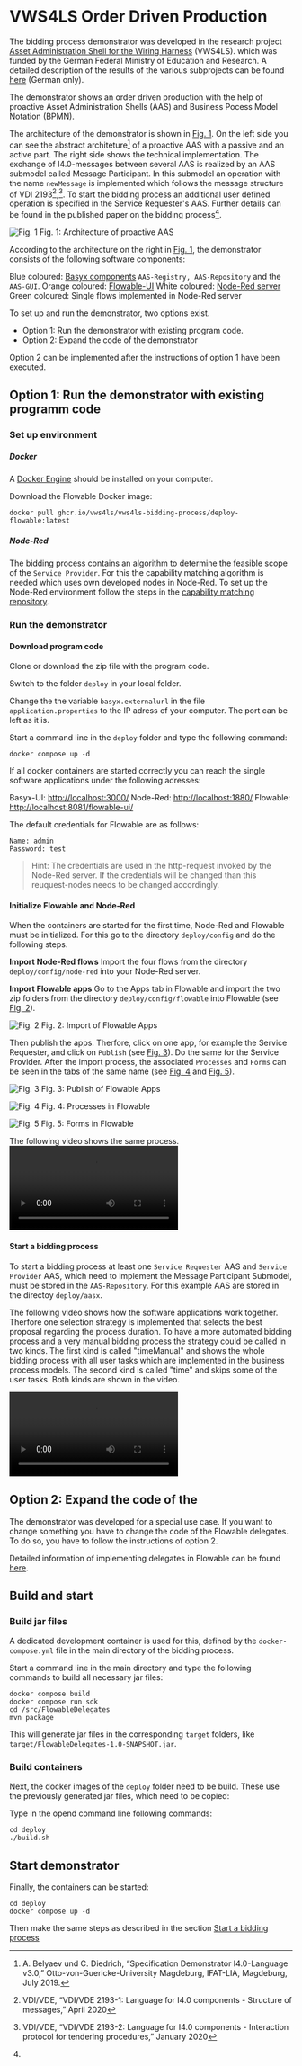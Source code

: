 # VWS4LS Order Driven Production

The bidding process demonstrator was developed in the research project [Asset Administration Shell for the Wiring Harness](https://arena2036.de/en/asset-administration-shell-for-wire-harness) (VWS4LS). which was funded by the German Federal Ministry of Education and Research. A detailed description of the results of the various subprojects can be found [here](https://arena2036.de/de/vws4ls) (German only). 

The demonstrator shows an order driven production with the help of proactive Asset Administration Shells (AAS) and Business Pocess Model Notation (BPMN).

The architecture of the demonstrator is shown in [Fig. 1][fig_architecture]. On the left side you can see the abstract architeture[^footnoteAASArchitecture] of a proactive AAS with a passive and an active part. The right side shows the technical implementation. The exchange of I4.0-messages between several AAS is realized by an AAS submodel called Message Participant. In this submodel an operation with the name `newMessage` is implemented which follows the message structure of VDI 2193[^footnoteVDI2193-1],[^footnoteVDI2193-2]. To start the bidding process an additional user defined operation is specified in the Service Requester's AAS. Further details can be found in the published paper on the bidding process[^footnoteETFAPaper].

[fig_architecture]: ./images/environmentarchitecture.png "Architecture of proactive AAS"
![Fig. 1](./images/environmentarchitecture.png)
Fig. 1: Architecture of proactive AAS

According to the architecture on the right in [Fig. 1][fig_architecture], the demonstrator consists of the following software components:

Blue coloured: [Basyx components](https://github.com/eclipse-basyx/basyx-java-server-sdk) `AAS-Registry, AAS-Repository` and the `AAS-GUI`.
Orange coloured: [Flowable-UI](https://www.flowable.com/open-source)
White coloured: [Node-Red server](https://github.com/node-red)
Green coloured: Single flows implemented in Node-Red server


To set up and run the demonstrator, two options exist.
* Option 1: Run the demonstrator with existing program code.
* Option 2: Expand the code of the demonstrator  

Option 2 can be implemented after the instructions of option 1 have been executed.

## Option 1: Run the demonstrator with existing programm code

### Set up environment

##### Docker
A [Docker Engine](https://docs.docker.com/engine/install/) should be installed on your computer.

Download the Flowable Docker image:

    docker pull ghcr.io/vws4ls/vws4ls-bidding-process/deploy-flowable:latest

##### Node-Red

The bidding process contains an algorithm to determine the feasible scope of the `Service Provider`. For this the capability matching algorithm is needed which uses own developed nodes in Node-Red. To set up the Node-Red environment follow the steps in the [capability matching repository](https://github.com/VWS4LS/vws4ls-capability-matching).

### Run the demonstrator

#### Download program code

Clone or download the zip file with the program code.

Switch to the folder `deploy` in your local folder.

Change the the variable `basyx.externalurl` in the file `application.properties`  to the IP adress of your computer. The port can be left as it is.

Start a command line in the `deploy` folder and type the following command:
    
    docker compose up -d
    
If all docker containers are started correctly you can reach the single software applications under the following adresses:

Basyx-UI: <http://localhost:3000/>
Node-Red: <http://localhost:1880/>
Flowable: <http://localhost:8081/flowable-ui/>


The default credentials for Flowable are as follows:
    
    Name: admin
    Password: test

>Hint: The credentials are used in the http-request invoked by the Node-Red server. If the credentials will be changed than this reuquest-nodes needs to be changed accordingly.

#### Initialize Flowable and Node-Red

When the containers are started for the first time, Node-Red and Flowable must be initialized. For this go to the directory `deploy/config` and do the following steps.

**Import Node-Red flows**
Import the four flows from the directory `deploy/config/node-red` into your Node-Red server.

**Import Flowable apps**
Go to the Apps tab in Flowable and import the two zip folders from the directory `deploy/config/flowable` into Flowable (see [Fig. 2][fig_importFlowableApps]). 

[fig_importFlowableApps]: ./images/ImportFlowableApps.PNG "Import of Flowable Apps"
![Fig. 2](./images/ImportFlowableApps.PNG)
Fig. 2: Import of Flowable Apps

Then publish the apps. Therfore, click on one app, for example the Service Requester, and click on `Publish` (see [Fig. 3][fig_publishFlowableApps]). Do the same for the Service Provider. After the import process, the associated `Processes` and `Forms` can be seen in the tabs of the same name (see [Fig. 4][fig_processesFlowable] and [Fig. 5][fig_formsFlowable]). 

[fig_publishFlowableApps]: ./images/PublishFlowableApps.PNG "Publish of Flowable Apps"
![Fig. 3](./images/PublishFlowableApps.PNG)
Fig. 3: Publish of Flowable Apps

[fig_processesFlowable]: ./images/ProcessesFlowable.PNG "Processes in Flowable"
![Fig. 4](./images/ProcessesFlowable.PNG)
Fig. 4: Processes in Flowable

[fig_formsFlowable]: ./images/FormsFlowable.PNG "Forms in Flowable"
![Fig. 5](./images/FormsFlowable.PNG)
Fig. 5: Forms in Flowable

The following video shows the same process.
![](./videos/Init_FlowableApps.mp4)

#### Start a bidding process <a id="startBiddingProcess"></a>

To start a bidding process at least one `Service Requester` AAS and `Service Provider` AAS, which need to implement the Message Participant Submodel, must be stored in the `AAS-Repository`. For this example AAS are stored in the directoy `deploy/aasx`.

The following video shows how the software applications work together. Therfore one selection strategy is implemented that selects the best proposal regarding the process duration. To have a more automated bidding process and a very manual bidding process the strategy could be called in two kinds. 
The first kind is called "timeManual" and shows the whole bidding process with all user tasks which are implemented in the business process models. 
The second kind is called "time" and skips some of the user tasks. 
Both kinds are shown in the video.

![](./videos/Example_Process.mp4)


## Option 2: Expand the code of the 

The demonstrator was developed for a special use case. If you want to change something you have to change the code of the Flowable delegates. To do so, you have to follow the instructions of option 2.

Detailed information of implementing delegates in Flowable can be found [here](https://www.flowable.com/open-source/docs/oss-introduction).

## Build and start

### Build jar files

A dedicated development container is used for this, defined by the `docker-compose.yml` file in the main directory of the bidding process.

Start a command line in the main directory and type the following commands to build all necessary jar files:

    docker compose build
    docker compose run sdk
    cd /src/FlowableDelegates
    mvn package


This will generate jar files in the corresponding `target` folders, like `target/FlowableDelegates-1.0-SNAPSHOT.jar`.

### Build containers

Next, the docker images of the `deploy` folder need to be build.
These use the previously generated jar files, which need to be copied:

Type in the opend command line following commands:

    cd deploy
    ./build.sh

## Start demonstrator

Finally, the containers can be started:


    cd deploy
    docker compose up -d

Then make the same steps as described in the section [Start a bidding process](#startBiddingProcess)



[^footnoteAASArchitecture]: A. Belyaev und C. Diedrich, “Specification Demonstrator I4.0-Language v3.0,” Otto-von-Guericke-University Magdeburg, IFAT-LIA, Magdeburg, July 2019.
[^footnoteVDI2193-1]: VDI/VDE, “VDI/VDE 2193-1: Language for I4.0 components - Structure of messages,” April 2020
[^footnoteVDI2193-2]: VDI/VDE, “VDI/VDE 2193-2: Language for I4.0 components - Interaction protocol for tendering procedures,” January 2020
[^footnoteETFAPaper]: 
